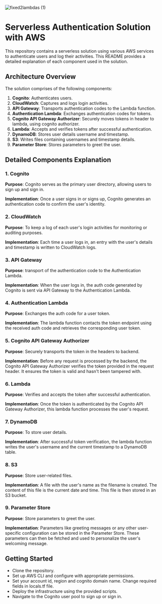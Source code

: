 ![fixed2lambdas (1)](https://github.com/yuvalcoren/commit_project/assets/132250761/26d1f440-997e-407b-9912-0ff949d08db7)
# Serverless Authentication Solution with AWS

This repository contains a serverless solution using various AWS services to authenticate users and log their activities. This README provides a detailed explanation of each component used in the solution.

## Architecture Overview

The solution comprises of the following components:

1. **Cognito**: Authenticates users.
2. **CloudWatch**: Captures and logs login activities.
3. **API Gateway**: Transports authentication codes to the Lambda function.
4. **Authentication Lambda**: Exchanges authentication codes for tokens.
5. **Cognito API Gateway Authorizer**: Securely moves tokens in header to lambda, using cognito authorizer.
6. **Lambda**: Accepts and verifies tokens after successful authentication.
7. **DynamoDB**: Stores user details username and timestamp.
8. **S3**: Writes files containing usernames and timestamp details.
9. **Parameter Store**: Stores parameters to greet the user.

## Detailed Components Explanation

### 1. Cognito

**Purpose**: Cognito serves as the primary user directory, allowing users to sign up and sign in. 

**Implementation**: Once a user signs in or signs up, Cognito generates an authentication code to confirm the user's identity.

### 2. CloudWatch

**Purpose**: To keep a log of each user's login activities for monitoring or auditing purposes.

**Implementation**: Each time a user logs in, an entry with the user's details and timestamp is written to CloudWatch logs.

### 3. API Gateway

**Purpose**: transport of the authentication code to the Authentication Lambda.

**Implementation**: When the user logs in, the auth code generated by Cognito is sent via API Gateway to the Authentication Lambda.

### 4. Authentication Lambda

**Purpose**: Exchanges the auth code for a user token.

**Implementation**: The lambda function contacts the token endpoint using the received auth code and retrieves the corresponding user token.

### 5. Cognito API Gateway Authorizer

**Purpose**: Securely transports the token in the headers to backend.

**Implementation**: Before any request is processed by the backend, the Cognito API Gateway Authorizer verifies the token provided in the request header. It ensures the token is valid and hasn't been tampered with.

### 6. Lambda

**Purpose**: Verifies and accepts the token after successful authentication.

**Implementation**: Once the token is authenticated by the Cognito API Gateway Authorizer, this lambda function processes the user's request. 

### 7. DynamoDB

**Purpose**: To store user details.

**Implementation**: After successful token verification, the lambda function writes the user's username and the current timestamp to a DynamoDB table.

### 8. S3

**Purpose**: Store user-related files.

**Implementation**: A file with the user's name as the filename is created. The content of this file is the current date and time. This file is then stored in an S3 bucket.

### 9. Parameter Store

**Purpose**: Store parameters to greet the user.

**Implementation**: Parameters like greeting messages or any other user-specific configuration can be stored in the Parameter Store. These parameters can then be fetched and used to personalize the user's welcoming message.

## Getting Started

- Clone the repository.
- Set up AWS CLI and configure with appropriate permissions.
- Set your account id, region and cognito domain name. Change required fields in locals.tf file.
- Deploy the infrastructure using the provided scripts.
- Navigate to the Cognito user pool to sign up or sign in.

